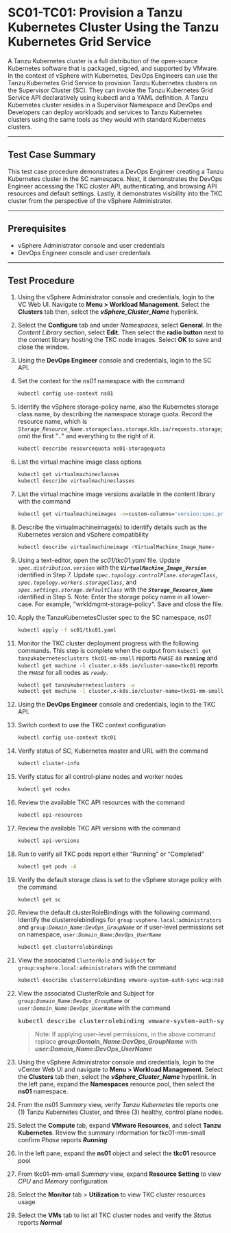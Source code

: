 # SC01-TC01: Provision a Tanzu Kubernetes Cluster Using the Tanzu Kubernetes Grid Service

A Tanzu Kubernetes cluster is a full distribution of the open-source Kubernetes software that is packaged, signed, and supported by VMware. In the context of vSphere with Kubernetes, DevOps Engineers can use the Tanzu Kubernetes Grid Service to provision Tanzu Kubernetes clusters on the Supervisor Cluster (SC). They can invoke the Tanzu Kubernetes Grid Service API declaratively using kubectl and a YAML definition. A Tanzu Kubernetes cluster resides in a Supervisor Namespace and DevOps and Developers can deploy workloads and services to Tanzu Kubernetes clusters using the same tools as they would with standard Kubernetes clusters.

---

## Test Case Summary

This test case procedure demonstrates a DevOps Engineer creating a Tanzu Kubernetes cluster in the SC namespace.  Next, it demonstrates the DevOps Engineer accessing the TKC cluster API, authenticating, and browsing API resources and default settings. Lastly, it demonstrates visibility into the TKC cluster from the perspective of the vSphere Administrator.

---

## Prerequisites

* vSphere Administrator console and user credentials
* DevOps Engineer console and user credentials

---

## Test Procedure

1. Using the vSphere Administrator console and credentials, login to the VC Web UI. Navigate to **Menu > Workload Management**. Select the **Clusters** tab then, select the ***vSphere_Cluster_Name*** hyperlink.
2. Select the **Configure** tab and under *Namespaces*, select **General**. In the *Content Library* section, select **Edit**. Then select the **radio button** next to the content library hosting the TKC node images. Select **OK** to save and close the window.
3. Using the **DevOps Engineer** console and credentials, login to the SC API. 

4. Set the context for the *ns01* namespace with the command

    ```sh
    kubectl config use-context ns01
    ```

5. Identify the vSphere storage-policy name, also the Kubernetes storage class name, by describing the namespace storage quota. Record the resource name, which is *`Storage_Resource_Name`*`.storageclass.storage.k8s.io/requests.storage`; omit the first "**`.`**" and everything to the right of it.

    ```sh
    kubectl describe resourcequota ns01-storagequota
    ```

6. List the virtual machine image class options

    ```sh
    kubectl get virtualmachineclasses
    kubectl describe virtualmachineclasses
    ```

7. List the virtual machine image versions available in the content library with the command

    ```sh
    kubectl get virtualmachineimages -o=custom-columns='version:spec.productInfo.fullVersion'
    ```

8. Describe the virtualmachineimage(s) to identify details such as the Kubernetes version and vSphere compatibility
    ```sh
    kubectl describe virtualmachineimage <VirtualMachine_Image_Name>
    ```
9. Using a text-editor, open the *sc01/tkc01.yaml* file. Update *`spec.distribution.version`* with the ***`VirtualMachine_Image_Version`*** identified in Step 7. Update *`spec.topology.controlPlane.storageClass`*, *`spec.topology.workers.storageClass`*, and *`spec.settings.storage.defaultClass`* with the ***`Storage_Resource_Name`*** identified in Step 5. 
Note: Enter the storage policy name in all lower-case. For example, "wrkldmgmt-storage-policy". 
Save and close the file.

1.  Apply the TanzuKubernetesCluster spec to the SC namespace, *ns01*

    ```sh
    kubectl apply -f sc01/tkc01.yaml
    ```

2.  Monitor the TKC cluster deployment progress with the following commands. This step is complete when the output from `kubectl get tanzukubernetesclusters tkc01-mm-small` reports *`PHASE`* as **`running`** and `kubectl get machine -l cluster.x-k8s.io/cluster-name=tkc01` reports the *`PHASE`* for all nodes as *`ready`*.

    ```sh
    kubectl get tanzukubernetesclusters -w
    kubectl get machine -l cluster.x-k8s.io/cluster-name=tkc01-mm-small 
    ```

3.  Using the **DevOps Engineer** console and credentials, login to the TKC API. 
4.  Switch context to use the TKC context configuration

    ```sh
    kubectl config use-context tkc01
    ```

5.  Verify status of SC, Kubernetes master and URL with the command

    ```sh
    kubectl cluster-info
    ```

6.  Verify status for all control-plane nodes and worker nodes

    ```sh
    kubectl get nodes
    ```

7.  Review the available TKC API resources with the command

    ```sh
    kubectl api-resources
    ```

8.  Review the available TKC API versions with the command

    ```sh
    kubectl api-versions
    ```

9.  Run to verify all TKC pods report either “Running” or “Completed”

    ```sh
    kubectl get pods -A
    ```

10. Verify the default storage class is set to the vSphere storage policy with the command

    ```sh
    kubectl get sc
    ```

11. Review the default clusterRoleBindings with the following command. Identify the clusterrolebindings for `group:vsphere.local:administrators` and `group:`*`Domain_Name:DevOps_GroupName`* or if user-level permissions set on namespace, `user:`*`Domain_Name:DevOps_UserName`*

    ```sh
    kubectl get clusterrolebindings
    ```

12. View the associated `ClusterRole` and `Subject` for `group:vsphere.local:administrators` with the command

    ```sh
    kubectl describe clusterrolebinding vmware-system-auth-sync-wcp:ns01:group:vsphere.local:administrators
    ```

13. View the associated ClusterRole and Subject for `group:`*`Domain_Name:DevOps_GroupName`* or  `user:`*`Domain_Name:DevOps_UserName`* with the command
    <pre>kubectl describe clusterrolebinding vmware-system-auth-sync-wcp:ns01:<i><b>group:Domain_Name:DevOps_GroupName</b></i></pre> 
    >Note: If applying user-level permissions, in the above command replace <i><b>group:Domain_Name:DevOps_GroupName</b></i> with <i><b>user:Domain_Name:DevOps_UserName</b></i>

14. Using the vSphere Administrator console and credentials, login to the vCenter Web UI and navigate to **Menu > Workload Management**. Select the **Clusters** tab then, select the ***vSphere_Cluster_Name*** hyperlink. In the left pane, expand the **Namespaces** resource pool, then select the **ns01** namespace.
15. From the ns01 *Summary* view, verify *Tanzu Kubernetes* tile reports one (1) Tanzu Kubernetes Cluster, and three (3) healthy, control plane nodes.
16. Select the **Compute** tab, expand **VMware Resources**, and select **Tanzu Kubernetes**. Review the summary information for tkc01-mm-small confirm *Phase* reports ***Running***
17. In the left pane, expand the **ns01** object and select the **tkc01** resource pool
18. From tkc01-mm-small *Summary* view, expand **Resource Setting** to view *CPU* and *Memory* configuration
19. Select the **Monitor** tab > **Utilization** to view TKC cluster resources usage
20. Select the **VMs** tab to list all TKC cluster nodes and verify the *Status* reports ***Normal***
